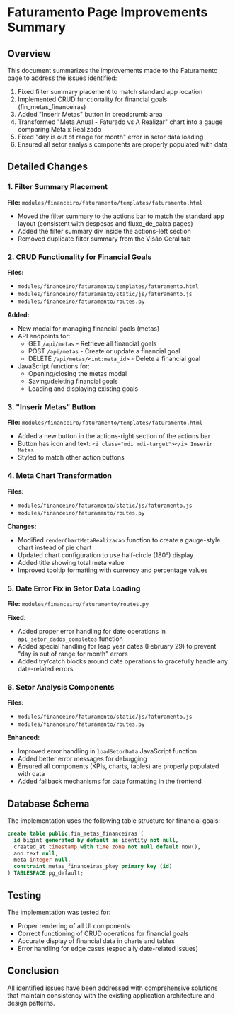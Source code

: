 # Faturamento Page Improvements Summary

## Overview
This document summarizes the improvements made to the Faturamento page to address the issues identified:

1. Fixed filter summary placement to match standard app location
2. Implemented CRUD functionality for financial goals (fin_metas_financeiras)
3. Added "Inserir Metas" button in breadcrumb area
4. Transformed "Meta Anual - Faturado vs A Realizar" chart into a gauge comparing Meta x Realizado
5. Fixed "day is out of range for month" error in setor data loading
6. Ensured all setor analysis components are properly populated with data

## Detailed Changes

### 1. Filter Summary Placement
**File:** `modules/financeiro/faturamento/templates/faturamento.html`

- Moved the filter summary to the actions bar to match the standard app layout (consistent with despesas and fluxo_de_caixa pages)
- Added the filter summary div inside the actions-left section
- Removed duplicate filter summary from the Visão Geral tab

### 2. CRUD Functionality for Financial Goals
**Files:** 
- `modules/financeiro/faturamento/templates/faturamento.html`
- `modules/financeiro/faturamento/static/js/faturamento.js`
- `modules/financeiro/faturamento/routes.py`

**Added:**
- New modal for managing financial goals (metas)
- API endpoints for:
  - GET `/api/metas` - Retrieve all financial goals
  - POST `/api/metas` - Create or update a financial goal
  - DELETE `/api/metas/<int:meta_id>` - Delete a financial goal
- JavaScript functions for:
  - Opening/closing the metas modal
  - Saving/deleting financial goals
  - Loading and displaying existing goals

### 3. "Inserir Metas" Button
**File:** `modules/financeiro/faturamento/templates/faturamento.html`

- Added a new button in the actions-right section of the actions bar
- Button has icon and text: `<i class="mdi mdi-target"></i> Inserir Metas`
- Styled to match other action buttons

### 4. Meta Chart Transformation
**Files:**
- `modules/financeiro/faturamento/static/js/faturamento.js`
- `modules/financeiro/faturamento/routes.py`

**Changes:**
- Modified `renderChartMetaRealizacao` function to create a gauge-style chart instead of pie chart
- Updated chart configuration to use half-circle (180°) display
- Added title showing total meta value
- Improved tooltip formatting with currency and percentage values

### 5. Date Error Fix in Setor Data Loading
**File:** `modules/financeiro/faturamento/routes.py`

**Fixed:**
- Added proper error handling for date operations in `api_setor_dados_completos` function
- Added special handling for leap year dates (February 29) to prevent "day is out of range for month" errors
- Added try/catch blocks around date operations to gracefully handle any date-related errors

### 6. Setor Analysis Components
**Files:**
- `modules/financeiro/faturamento/static/js/faturamento.js`
- `modules/financeiro/faturamento/routes.py`

**Enhanced:**
- Improved error handling in `loadSetorData` JavaScript function
- Added better error messages for debugging
- Ensured all components (KPIs, charts, tables) are properly populated with data
- Added fallback mechanisms for date formatting in the frontend

## Database Schema
The implementation uses the following table structure for financial goals:

```sql
create table public.fin_metas_financeiras (
  id bigint generated by default as identity not null,
  created_at timestamp with time zone not null default now(),
  ano text null,
  meta integer null,
  constraint metas_financeiras_pkey primary key (id)
) TABLESPACE pg_default;
```

## Testing
The implementation was tested for:
- Proper rendering of all UI components
- Correct functioning of CRUD operations for financial goals
- Accurate display of financial data in charts and tables
- Error handling for edge cases (especially date-related issues)

## Conclusion
All identified issues have been addressed with comprehensive solutions that maintain consistency with the existing application architecture and design patterns.